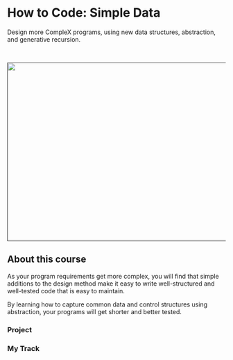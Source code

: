How to Code: Simple Data
===============

Design more CompleX programs, using new data structures, abstraction, and generative recursion.

<p>
<br /> <div class="separator" style="clear: both; text-align: center;"> <a href=""><img alt="" border="0" height="411" src="https://github.com/doct0rX/SoftwareDevelopment/blob/master/HowToCode_CompleXData/screens/compleXData.jpg" width="911" /></a></div>
</p>

About this course
-------------

As your program requirements get more complex, you will find that simple additions to the design method make it easy to write well-structured and well-tested code that is easy to maintain.

By learning how to capture common data and control structures using abstraction, your programs will get shorter and better tested.

### **Project**

### **My Track**
